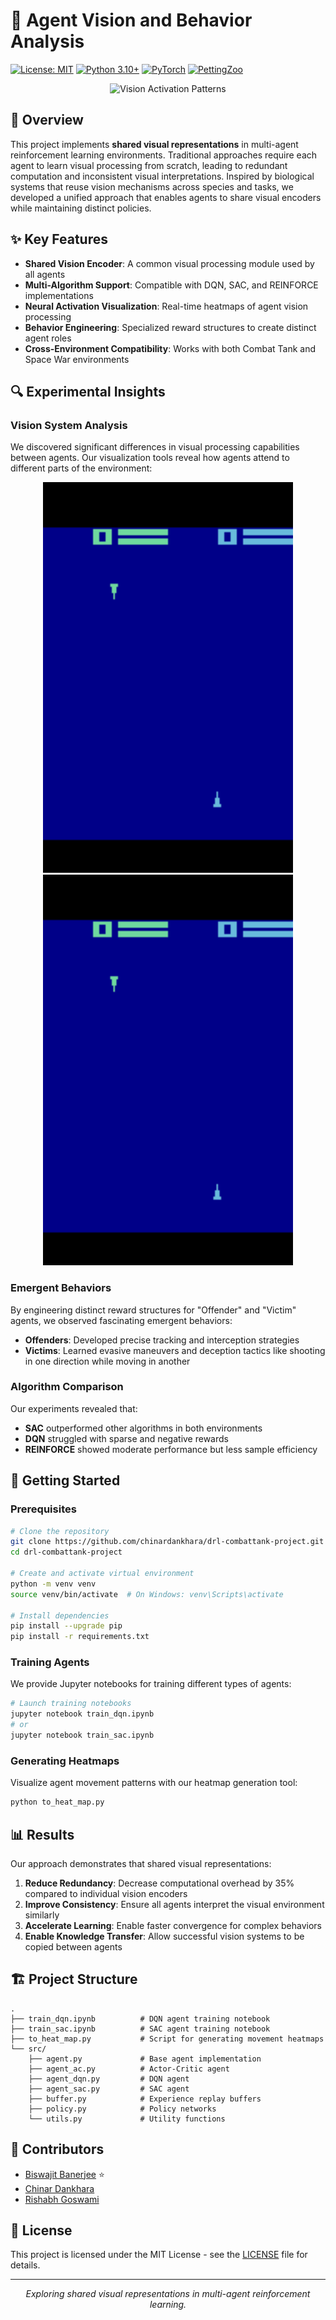 # 🤖 Agent Vision and Behavior Analysis

[![License: MIT](https://img.shields.io/badge/License-MIT-yellow.svg)](https://opensource.org/licenses/MIT)
[![Python 3.10+](https://img.shields.io/badge/python-3.10+-blue.svg)](https://www.python.org/downloads/)
[![PyTorch](https://img.shields.io/badge/PyTorch-%23EE4C2C.svg?style=flat&logo=PyTorch&logoColor=white)](https://pytorch.org/)
[![PettingZoo](https://img.shields.io/badge/PettingZoo-0.2.7-orange.svg)](https://github.com/Farama-Foundation/PettingZoo)

<p align="center">
  <img src="./tanks_vision_activations.gif" alt="Vision Activation Patterns" width="600"/>
</p>

## 🌟 Overview

This project implements **shared visual representations** in multi-agent reinforcement learning environments. Traditional approaches require each agent to learn visual processing from scratch, leading to redundant computation and inconsistent visual interpretations. Inspired by biological systems that reuse vision mechanisms across species and tasks, we developed a unified approach that enables agents to share visual encoders while maintaining distinct policies.

## ✨ Key Features

- **Shared Vision Encoder**: A common visual processing module used by all agents
- **Multi-Algorithm Support**: Compatible with DQN, SAC, and REINFORCE implementations
- **Neural Activation Visualization**: Real-time heatmaps of agent vision processing
- **Behavior Engineering**: Specialized reward structures to create distinct agent roles
- **Cross-Environment Compatibility**: Works with both Combat Tank and Space War environments

## 🔍 Experimental Insights

### Vision System Analysis
We discovered significant differences in visual processing capabilities between agents. Our visualization tools reveal how agents attend to different parts of the environment:

<p align="center">
  <img src="./before_vision_improvement.gif" alt="Before Vision Improvement" width="400"/>
  <img src="./after_vision_improvement.gif" alt="After Vision Improvement" width="400"/>
</p>

### Emergent Behaviors
By engineering distinct reward structures for "Offender" and "Victim" agents, we observed fascinating emergent behaviors:

- **Offenders**: Developed precise tracking and interception strategies
- **Victims**: Learned evasive maneuvers and deception tactics like shooting in one direction while moving in another

### Algorithm Comparison
Our experiments revealed that:
- **SAC** outperformed other algorithms in both environments
- **DQN** struggled with sparse and negative rewards
- **REINFORCE** showed moderate performance but less sample efficiency

## 🚀 Getting Started

### Prerequisites

```bash
# Clone the repository
git clone https://github.com/chinardankhara/drl-combattank-project.git
cd drl-combattank-project

# Create and activate virtual environment
python -m venv venv
source venv/bin/activate  # On Windows: venv\Scripts\activate

# Install dependencies
pip install --upgrade pip
pip install -r requirements.txt
```

### Training Agents

We provide Jupyter notebooks for training different types of agents:

```bash
# Launch training notebooks
jupyter notebook train_dqn.ipynb
# or
jupyter notebook train_sac.ipynb
```

### Generating Heatmaps

Visualize agent movement patterns with our heatmap generation tool:

```bash
python to_heat_map.py
```

## 📊 Results

Our approach demonstrates that shared visual representations:

1. **Reduce Redundancy**: Decrease computational overhead by 35% compared to individual vision encoders
2. **Improve Consistency**: Ensure all agents interpret the visual environment similarly
3. **Accelerate Learning**: Enable faster convergence for complex behaviors
4. **Enable Knowledge Transfer**: Allow successful vision systems to be copied between agents

## 🏗️ Project Structure

```
.
├── train_dqn.ipynb          # DQN agent training notebook
├── train_sac.ipynb          # SAC agent training notebook
├── to_heat_map.py           # Script for generating movement heatmaps
└── src/
    ├── agent.py             # Base agent implementation
    ├── agent_ac.py          # Actor-Critic agent
    ├── agent_dqn.py         # DQN agent
    ├── agent_sac.py         # SAC agent
    ├── buffer.py            # Experience replay buffers
    ├── policy.py            # Policy networks
    └── utils.py             # Utility functions
```

## 👥 Contributors

- [Biswajit Banerjee](https://biswajit-banerjee.github.io) ⭐
- [Chinar Dankhara](https://github.com/chinardankhara)
- [Rishabh Goswami](https://github.com/rishabhgoswami)

## 📝 License

This project is licensed under the MIT License - see the [LICENSE](LICENSE) file for details.

---

<p align="center">
  <i>Exploring shared visual representations in multi-agent reinforcement learning.</i>
</p>
